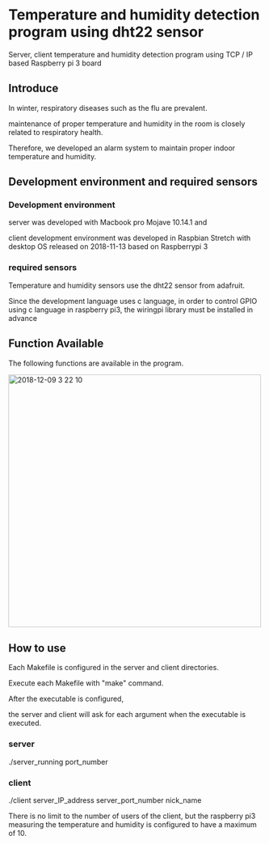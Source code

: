 # Temperature and humidity detection program using dht22 sensor
Server, client temperature and humidity detection program using TCP / IP based Raspberry pi 3 board

## Introduce
In winter, respiratory diseases such as the flu are prevalent.

maintenance of proper temperature and humidity in the room is closely related to respiratory health.

Therefore, we developed an alarm system to maintain proper indoor temperature and humidity.

## Development environment and required sensors
### Development environment
server was developed with Macbook pro Mojave 10.14.1 and 

client development environment was developed in Raspbian Stretch with desktop OS released on 2018-11-13 based on Raspberrypi 3

### required sensors
Temperature and humidity sensors use the dht22 sensor from adafruit.

Since the development language uses c language, in order to control GPIO using c language in raspberry pi3, the wiringpi library must be installed in advance

## Function Available
The following functions are available in the program.

<img width="500" alt="2018-12-09 3 22 10" src="https://user-images.githubusercontent.com/44190882/49694082-8c418280-fbc6-11e8-8c81-884c7dbbb15a.png">

## How to use
Each Makefile is configured in the server and client directories.

Execute each Makefile with "make" command.

After the executable is configured, 

the server and client will ask for each argument when the executable is executed.

### server
./server_running port_number
### client
./client server_IP_address server_port_number nick_name

There is no limit to the number of users of the client, but the raspberry pi3 measuring the temperature and humidity is configured to have a maximum of 10.
